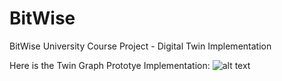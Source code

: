 # BitWise
BitWise University Course Project - Digital Twin Implementation


Here is the Twin Graph Prototye Implementation:
![alt text](https://github.com/[maroan-ls]/BitWise/blob/main/BitWiseImplementationV1.png?raw=true)

